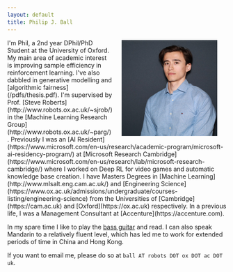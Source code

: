 ```yaml
---
layout: default
title: Philip J. Ball
---
```

<img style="padding: 0.2em 1.5em; float: right;" src="/assets/img/me.png" alt="Philip Ball" height="220"/>
I'm Phil, a 2nd year DPhil/PhD Student at the University of Oxford. My main area of academic interest is improving sample efficiency in reinforcement learning. I've also dabbled in generative modelling and [algorithmic fairness](/pdfs/thesis.pdf). I'm supervised by Prof. [Steve Roberts](http://www.robots.ox.ac.uk/~sjrob/) in the [Machine Learning Research Group](http://www.robots.ox.ac.uk/~parg/). Previously I was an [AI Resident](https://www.microsoft.com/en-us/research/academic-program/microsoft-ai-residency-program/) at [Microsoft Research Cambridge](https://www.microsoft.com/en-us/research/lab/microsoft-research-cambridge/) where I worked on Deep RL for video games and automatic knowledge base creation. I have Masters Degrees in [Machine Learning](http://www.mlsalt.eng.cam.ac.uk/) and [Engineering Science](https://www.ox.ac.uk/admissions/undergraduate/courses-listing/engineering-science) from the Universities of [Cambridge](https://cam.ac.uk) and [Oxford](https://ox.ac.uk) respectively. In a previous life, I was a Management Consultant at [Accenture](https://accenture.com).

In my spare time I like to play the [bass guitar](https://www.youtube.com/user/PhilPlaysBass) and read. I can also speak Mandarin to a relatively fluent level, which has led me to work for extended periods of time in China and Hong Kong.

If you want to email me, please do so at `ball AT robots DOT ox DOT ac DOT uk`.
